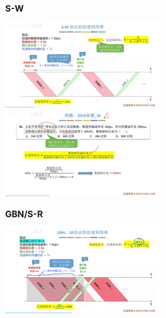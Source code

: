 

# S-W
![输入图片说明](/imgs/2025-07-27/hRhEHY9o2eu7MTSP.png)
![输入图片说明](/imgs/2025-07-27/nLJBVjMo4Aamy1vL.png)

# GBN/S-R
![输入图片说明](/imgs/2025-07-27/bsudkjpYegnLWxWW.png)
<!--stackedit_data:
eyJoaXN0b3J5IjpbLTE1MjU5NTQxNTQsMjA0OTgzMDA5NF19
-->